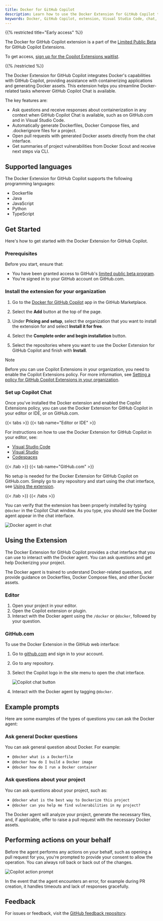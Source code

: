 ```yaml
---
title: Docker for GitHub Copilot
description: Learn how to use the Docker Extension for GitHub Copilot to streamline Docker-related tasks.
keywords: Docker, GitHub Copilot, extension, Visual Studio Code, chat, ai, containerization
---
```


{{% restricted title="Early access" %}}

The Docker for GitHub Copilot extension is a part of the [Limited Public Beta](https://github.blog/changelog/2024-05-21-copilot-extensions-now-in-limited-public-beta/)
for GitHub Copilot Extensions.

To get access, [sign up for the Copilot Extensions waitlist](https://github.com/github-copilot/copilot_extensions_waitlist_signup).

{{% /restricted %}}

The Docker Extension for GitHub Copilot integrates Docker's capabilities with
GitHub Copilot, providing assistance with containerizing applications and
generating Docker assets. This extension helps you streamline Docker-related
tasks wherever GitHub Copilot Chat is available.

The key features are:

- Ask questions and receive responses about containerization in any context
  when GitHub Copilot Chat is available, such as on GitHub.com and in Visual Studio Code.
- Automatically generate Dockerfiles, Docker Compose files, and .dockerignore
  files for a project.
- Open pull requests with generated Docker assets directly from the chat
  interface.
- Get summaries of project vulnerabilities from Docker Scout and receive next
  steps via CLI.

## Supported languages

The Docker Extension for GitHub Copilot supports the following
programming languages:

- Dockerfile
- Java
- JavaScript
- Python
- TypeScript

## Get Started

Here's how to get started with the Docker Extension for GitHub Copilot.

### Prerequisites

Before you start, ensure that:

- You have been granted access to GitHub's [limited public beta program](https://github.blog/changelog/2024-05-21-copilot-extensions-now-in-limited-public-beta/).
- You're signed in to your GitHub account on GitHub.com.

### Install the extension for your organization

1. Go to the [Docker for GitHub Copilot](https://github.com/marketplace/docker-for-github-copilot)
   app in the GitHub Marketplace.

2. Select the **Add** button at the top of the page.

3. Under **Pricing and setup**, select the organization that you want to
   install the extension for and select **Install it for free**.

4. Select the **Complete order and begin installation** button.

5. Select the repositories where you want to use the Docker Extension for
   GitHub Copilot and finish with **Install**.

> [!NOTE]
> Before you can use Copilot Extensions in your organization, you need to
> enable the Copilot Extensions policy. For more information, see
> [Setting a policy for GitHub Copilot Extensions in your organization](https://docs.github.com/en/copilot/managing-copilot/managing-github-copilot-in-your-organization/setting-policies-for-copilot-in-your-organization/managing-policies-for-copilot-in-your-organization#setting-a-policy-for-github-copilot-extensions-in-your-organization).

### Set up Copilot Chat

Once you've installed the Docker extension and enabled the Copilot Extensions
policy, you can use the Docker Extension for GitHub Copilot in your editor or
IDE, or on GitHub.com.

{{< tabs >}}
{{< tab name="Editor or IDE" >}}

For instructions on how to use the Docker Extension for GitHub Copilot in
your editor, see:

- [Visual Studio Code](https://docs.github.com/en/copilot/github-copilot-chat/copilot-chat-in-ides/using-github-copilot-chat-in-your-ide?tool=vscode)
- [Visual Studio](https://docs.github.com/en/copilot/github-copilot-chat/copilot-chat-in-ides/using-github-copilot-chat-in-your-ide?tool=visualstudio)
- [Codespaces](https://docs.github.com/en/codespaces/reference/using-github-copilot-in-github-codespaces)

{{< /tab >}}
{{< tab name="GitHub.com" >}}

No setup is needed for the Docker Extension for GitHub Copilot on GitHub.com.
Simply go to any repository and start using the chat interface,
see [Using the extension](#using-the-extension).

{{< /tab >}}
{{< /tabs >}}

You can verify that the extension has been properly installed by typing
`@docker` in the Copilot Chat window. As you type, you should see the Docker
agent appear in the chat interface.

![Docker agent in chat](/copilot/docker-agent-copilot.png)

## Using the Extension

The Docker Extension for GitHub Copilot provides a chat interface that you can
use to interact with the Docker agent. You can ask questions and get help
Dockerizing your project.

The Docker agent is trained to understand Docker-related questions, and provide
guidance on Dockerfiles, Docker Compose files, and other Docker assets.

### Editor

1. Open your project in your editor.
2. Open the Copilot extension or plugin.
3. Interact with the Docker agent using the `/docker` or `@docker`, followed by your question.

### GitHub.com

To use the Docker Extension in the GitHub web interface:

1. Go to [github.com](https://github.com/) and sign in to your account.
2. Go to any repository.
3. Select the Copilot logo in the site menu to open the chat interface.

   ![Copilot chat button](/copilot/copilot-button.png?w=400px)

4. Interact with the Docker agent by tagging `@docker`.

## Example prompts

Here are some examples of the types of questions you can ask the Docker agent:

### Ask general Docker questions

You can ask general question about Docker. For example:

- `@docker what is a Dockerfile`
- `@docker how do I build a Docker image`
- `@docker how do I run a Docker container`

### Ask questions about your project

You can ask questions about your project, such as:

- `@docker what is the best way to Dockerize this project`
- `@docker can you help me find vulnerabilities in my project?`

The Docker agent will analyze your project, generate the necessary files, and,
if applicable, offer to raise a pull request with the necessary Docker assets.

## Performing actions on your behalf

Before the agent performs any actions on your behalf, such as opening a pull
request for you, you're prompted to provide your consent to allow the
operation. You can always roll back or back out of the changes.

![Copilot action prompt](/copilot/copilot-action-prompt.png?w=400px)

In the event that the agent encounters an error, for example during PR
creation, it handles timeouts and lack of responses gracefully.

## Feedback

For issues or feedback, visit the [GitHub feedback repository](https://github.com/docker/copilot-issues).
